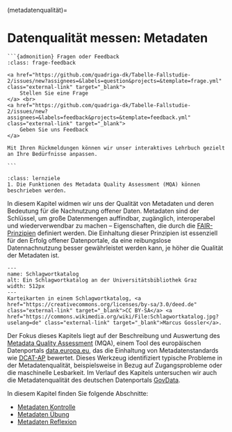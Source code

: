 (metadatenqualität)=
# Datenqualität messen: Metadaten

`````{margin}
```{admonition} Fragen oder Feedback 
:class: frage-feedback

<a href="https://github.com/quadriga-dk/Tabelle-Fallstudie-2/issues/new?assignees=&labels=question&projects=&template=frage.yml" class="external-link" target="_blank">
    Stellen Sie eine Frage
</a> <br>
<a href="https://github.com/quadriga-dk/Tabelle-Fallstudie-2/issues/new?assignees=&labels=feedback&projects=&template=feedback.yml" class="external-link" target="_blank">
    Geben Sie uns Feedback
</a>

Mit Ihren Rückmeldungen können wir unser interaktives Lehrbuch gezielt an Ihre Bedürfnisse anpassen.

```
`````

```{admonition} Lernziel: Metadatenqualität
:class: lernziele
1. Die Funktionen des Metadata Quality Assessment (MQA) können beschrieben werden.
```

In diesem Kapitel widmen wir uns der Qualität von Metadaten und deren Bedeutung für die Nachnutzung offener Daten. Metadaten sind der Schlüssel, um große Datenmengen auffindbar, zugänglich, interoperabel und wiederverwendbar zu machen – Eigenschaften, die durch die <a href="https://www.go-fair.org/fair-principles/" class="external-link" target="_blank">FAIR-Prinzipien</a> definiert werden. Die Einhaltung dieser Prinzipien ist essenziell für den Erfolg offener Datenportale, da eine reibungslose Datennachnutzung besser gewährleistet werden kann, je höher die Qualität der Metadaten ist.

```{figure} /assets/512px-Schlagwortkatalog.jpg
---
name: Schlagwortkatalog
alt: Ein Schlagwortkatalog an der Universitätsbibliothek Graz
width: 512px
---
Karteikarten in einem Schlagwortkatalog, <a href="https://creativecommons.org/licenses/by-sa/3.0/deed.de" class="external-link" target="_blank">CC BY-SA</a> <a href="https://commons.wikimedia.org/wiki/File:Schlagwortkatalog.jpg?uselang=de" class="external-link" target="_blank">Marcus Gossler</a>.
```

Der Fokus dieses Kapitels liegt auf der Beschreibung und Auswertung des <a href="https://data.europa.eu/mqa/methodology?locale=de" class="external-link" target="_blank">Metadata Quality Assessment</a> (MQA), einem Tool des europäischen Datenportals <a href="https://data.europa.eu/de" class="external-link" target="_blank">data.europa.eu</a>, das die Einhaltung von Metadatenstandards wie <a href="https://op.europa.eu/de/web/eu-vocabularies/dcat-ap" class="external-link" target="_blank">DCAT-AP</a> bewertet. Dieses Werkzeug identifiziert typische Probleme in der Metadatenqualität, beispielsweise in Bezug auf Zugangsprobleme oder die maschinelle Lesbarkeit. Im Verlauf des Kapitels untersuchen wir auch die Metadatenqualität des deutschen Datenportals <a href="https://www.govdata.de/" class="external-link" target="_blank">GovData</a>.

In diesem Kapitel finden Sie folgende Abschnitte: 

- [Metadaten Kontrolle](/metadatenqualität/Metadaten_Kontrolle.md)
- [Metadaten Übung](/metadatenqualität/Metadaten_Übung.md)
- [Metadaten Reflexion](/metadatenqualität/Metadaten_Reflexion.md)
